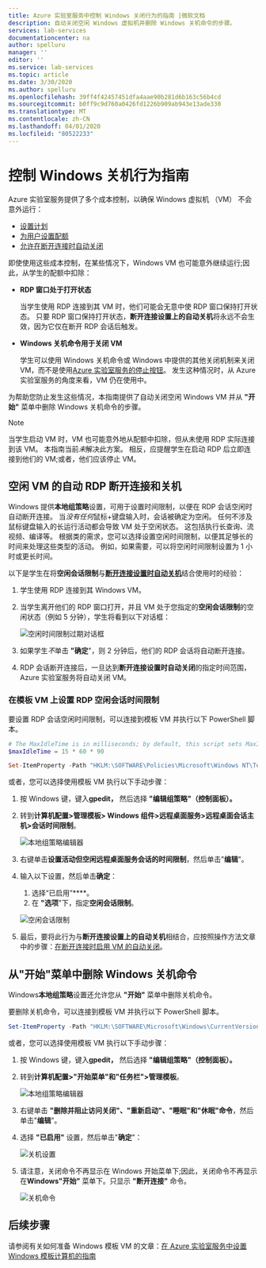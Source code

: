 ```yaml
---
title: Azure 实验室服务中控制 Windows 关闭行为的指南 |微软文档
description: 自动关闭空闲 Windows 虚拟机并删除 Windows 关机命令的步骤。
services: lab-services
documentationcenter: na
author: spelluru
manager: ''
editor: ''
ms.service: lab-services
ms.topic: article
ms.date: 3/30/2020
ms.author: spelluru
ms.openlocfilehash: 39ff4f42457451dfa4aae90b281d6b163c56b4cd
ms.sourcegitcommit: b0ff9c9d760a0426fd1226b909ab943e13ade330
ms.translationtype: MT
ms.contentlocale: zh-CN
ms.lasthandoff: 04/01/2020
ms.locfileid: "80522233"
---
```

# <a name="guide-to-controlling-windows-shutdown-behavior"></a>控制 Windows 关机行为指南

Azure 实验室服务提供了多个成本控制，以确保 Windows 虚拟机 （VM） 不会意外运行：
 - [设置计划](https://docs.microsoft.com/azure/lab-services/classroom-labs/tutorial-setup-classroom-lab#set-a-schedule-for-the-lab)
 - [为用户设置配额](https://docs.microsoft.com/azure/lab-services/classroom-labs/how-to-configure-student-usage#set-quotas-for-users)
 - [允许在断开连接时自动关闭](https://docs.microsoft.com/azure/lab-services/classroom-labs/how-to-enable-shutdown-disconnect)

即使使用这些成本控制，在某些情况下，Windows VM 也可能意外继续运行;因此，从学生的配额中扣除：

- **RDP 窗口处于打开状态**
  
    当学生使用 RDP 连接到其 VM 时，他们可能会无意中使 RDP 窗口保持打开状态。  只要 RDP 窗口保持打开状态，**断开连接设置上的自动关机**将永远不会生效，因为它仅在断开 RDP 会话后触发。

- **Windows 关机命令用于关闭 VM**
  
    学生可以使用 Windows 关机命令或 Windows 中提供的其他关闭机制来关闭 VM，而不是使用[Azure 实验室服务的停止按钮](https://docs.microsoft.com/azure/lab-services/classroom-labs/how-to-use-classroom-lab#start-or-stop-the-vm)。  发生这种情况时，从 Azure 实验室服务的角度来看，VM 仍在使用中。
    
为帮助您防止发生这些情况，本指南提供了自动关闭空闲 Windows VM 并从 **"开始"** 菜单中删除 Windows 关机命令的步骤。  

> [!NOTE]
> 当学生启动 VM 时，VM 也可能意外地从配额中扣除，但从未使用 RDP 实际连接到该 VM。  本指南当前*未*解决此方案。  相反，应提醒学生在启动 RDP 后立即连接到他们的 VM;或者，他们应该停止 VM。

## <a name="automatic-rdp-disconnect-and-shutdown-for-idle-vm"></a>空闲 VM 的自动 RDP 断开连接和关机

Windows 提供**本地组策略**设置，可用于设置时间限制，以便在 RDP 会话空闲时自动断开连接。  当*没有任何*鼠标+键盘输入时，会话被确定为空闲。  任何不涉及鼠标键盘输入的长运行活动都会导致 VM 处于空闲状态。  这包括执行长查询、流视频、编译等。 根据类的需求，您可以选择设置空闲时间限制，以便其足够长的时间来处理这些类型的活动。  例如，如果需要，可以将空闲时间限制设置为 1 小时或更长时间。

以下是学生在将**空闲会话限制**与[**断开连接设置时自动关机**](https://docs.microsoft.com/azure/lab-services/classroom-labs/how-to-enable-shutdown-disconnect)结合使用时的经验：
 1. 学生使用 RDP 连接到其 Windows VM。
 2. 当学生离开他们的 RDP 窗口打开，并且 VM 处于您指定的**空闲会话限制**的空闲状态（例如 5 分钟），学生将看到以下对话框：

    ![空闲时间限制过期对话框](../media/how-to-windows-shutdown/idle-time-expired.png)

1. 如果学生*不*单击 **"确定**"，则 2 分钟后，他们的 RDP 会话将自动断开连接。
2. RDP 会话断开连接后，一旦达到**断开连接设置时自动关闭**的指定时间范围，Azure 实验室服务将自动关闭 VM。

### <a name="set-rdp-idle-session-time-limit-on-the-template-vm"></a>在模板 VM 上设置 RDP 空闲会话时间限制

要设置 RDP 会话空闲时间限制，可以连接到模板 VM 并执行以下 PowerShell 脚本。

```powershell
# The MaxIdleTime is in milliseconds; by default, this script sets MaxIdleTime to 15 minutes.
$maxIdleTime = 15 * 60 * 90

Set-ItemProperty -Path "HKLM:\SOFTWARE\Policies\Microsoft\Windows NT\Terminal Services" -Name "MaxIdleTime" -Value $maxIdleTime -Force
```
或者，您可以选择使用模板 VM 执行以下手动步骤：

1. 按 Windows 键，键入**gpedit，** 然后选择 **"编辑组策略"（控制面板）。**

1. 转到**计算机配置>管理模板> Windows 组件>远程桌面服务>远程桌面会话主机>会话时间限制**。  

    ![本地组策略编辑器](../media/how-to-windows-shutdown/group-policy-idle.png)
   
1. 右键单击**设置活动但空闲远程桌面服务会话的时间限制**，然后单击"**编辑**"。

1. 输入以下设置，然后单击**确定**：
   1. 选择“已启用”****。
   1. 在 **"选项**"下，指定**空闲会话限制**。

    ![空闲会话限制](../media/how-to-windows-shutdown/edit-idle-time-limit.png)

1. 最后，要将此行为与**断开连接设置上的自动关机**相结合，应按照操作方法文章中的步骤：[在断开连接时启用 VM 的自动关闭](https://docs.microsoft.com/azure/lab-services/classroom-labs/how-to-enable-shutdown-disconnect)。

## <a name="remove-windows-shutdown-command-from-start-menu"></a>从"开始"菜单中删除 Windows 关机命令

Windows**本地组策略**设置还允许您从 **"开始"** 菜单中删除关机命令。

要删除关机命令，可以连接到模板 VM 并执行以下 PowerShell 脚本。

```powershell
Set-ItemProperty -Path "HKLM:\SOFTWARE\Microsoft\Windows\CurrentVersion\Policies\Explorer" -Name "HidePowerOptions" -Value 1 -Force
```

或者，您可以选择使用模板 VM 执行以下手动步骤：

1. 按 Windows 键，键入**gpedit，** 然后选择 **"编辑组策略"（控制面板）。**

1. 转到**计算机配置>"开始菜单"和"任务栏">管理模板**。  

    ![本地组策略编辑器](../media/how-to-windows-shutdown/group-policy-shutdown.png)

1. 右键单击 **"删除并阻止访问关闭"、"重新启动"、"睡眠"和"休眠"命令**，然后单击"**编辑**"。

1. 选择 **"已启用"** 设置，然后单击"**确定**"：
 
   ![关机设置](../media/how-to-windows-shutdown/edit-shutdown.png)

1. 请注意，关闭命令不再显示在 Windows 开始菜单下;因此，关闭命令不再显示在**Windows"开始"** 菜单下。只显示 **"断开连接"** 命令。

    ![关机命令](../media/how-to-windows-shutdown/start-menu.png)

## <a name="next-steps"></a>后续步骤
请参阅有关如何准备 Windows 模板 VM 的文章：[在 Azure 实验室服务中设置 Windows 模板计算机的指南](how-to-prepare-windows-template.md)